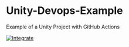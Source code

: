 # Unity-Devops-Example
Example of a Unity Project with GitHub Actions

[![Integrate](https://github.com/MitchDroo/Unity-Devops-Example/actions/workflows/integrate.yml/badge.svg)](https://github.com/MitchDroo/Unity-Devops-Example/actions/workflows/integrate.yml)
